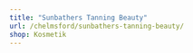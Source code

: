 ```yaml
---
title: "Sunbathers Tanning Beauty"
url: /chelmsford/sunbathers-tanning-beauty/
shop: Kosmetik
---
```

